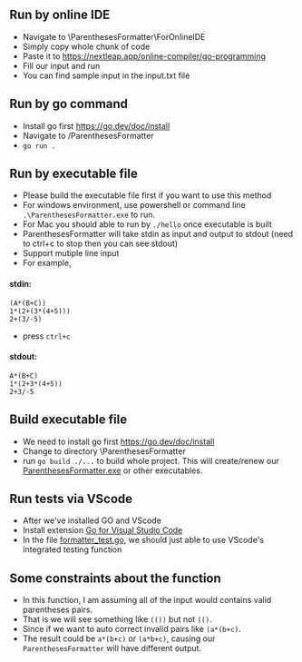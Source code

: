 ## Run by online IDE
- Navigate to \ParenthesesFormatter\ForOnlineIDE
- Simply copy whole chunk of code
- Paste it to https://nextleap.app/online-compiler/go-programming
- Fill our input and run
- You can find sample input in the input.txt file

## Run by go command
- Install go first https://go.dev/doc/install
- Navigate to /ParenthesesFormatter
- `go run .` 

## Run by executable file
- Please build the executable file first if you want to use this method
- For windows environment, use powershell or command line `.\ParenthesesFormatter.exe` to run.
- For Mac you should able to run by `./hello` once executable is built
- ParenthesesFormatter will take stdin as input and output to stdout (need to ctrl+c to stop then you can see stdout)
- Support mutiple line input
- For example,
#### stdin: 
```
(A*(B+C))
1*(2+(3*(4+5)))
2+(3/-5)
```
- press `ctrl+c`
#### stdout: 
```
A*(B+C)
1*(2+3*(4+5))
2+3/-5
```

## Build executable file
- We need to install go first https://go.dev/doc/install
- Change to directory \ParenthesesFormatter
- run `go build ./...` to build whole project. This will create/renew our [ParenthesesFormatter.exe](ParenthesesFormatter.exe) or other executables.

## Run tests via VScode
- After we've installed GO and VScode
- Install extension [Go for Visual Studio Code](https://marketplace.visualstudio.com/items?itemName=golang.go)
- In the file [formatter_test.go](formatter_test.go), we should just able to use VScode's integrated testing function

## Some constraints about the function
- In this function, I am assuming all of the input would contains valid parentheses pairs.
- That is we will see something like `(())` but not `(()`.
- Since if we want to auto correct invalid pairs like `(a*(b+c)`.
- The result could be `a*(b+c)` or `(a*b+c)`, causing our `ParenthesesFormatter` will have different output.